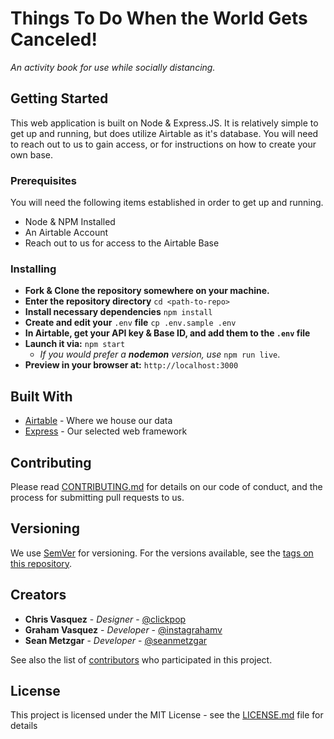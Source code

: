 # Things To Do When the World Gets Canceled!

*An activity book for use while socially distancing.*

## Getting Started

This web application is built on Node & Express.JS. It is relatively simple to get up and running, but does utilize Airtable as it's database. You will need to reach out to us to gain access, or for instructions on how to create your own base.

### Prerequisites

You will need the following items established in order to get up and running.

- Node & NPM Installed
- An Airtable Account
- Reach out to us for access to the Airtable Base

### Installing

- **Fork & Clone the repository somewhere on your machine.**
- **Enter the repository directory**
`cd <path-to-repo>`
- **Install necessary dependencies**
`npm install`
- **Create and edit your** `.env` **file**
`cp .env.sample .env`
- **In Airtable, get your API key & Base ID, and add them to the `.env` file**
- **Launch it via:** `npm start`
    - *If you would prefer a **nodemon** version, use* `npm run live`.
- **Preview in your browser at:**
`http://localhost:3000`

## Built With

* [Airtable](https://airtable.com/) - Where we house our data
* [Express](https://expressjs.com/) - Our selected web framework

## Contributing

Please read [CONTRIBUTING.md](https://github.com/ClickPop/quarantine/CONTRIBUTING.md) for details on our code of conduct, and the process for submitting pull requests to us.

## Versioning

We use [SemVer](http://semver.org/) for versioning. For the versions available, see the [tags on this repository](https://github.com/your/project/tags). 

## Creators

* **Chris Vasquez** - *Designer* - [@clickpop](https://www.instagram.com/clickpop)
* **Graham Vasquez** - *Developer* - [@instagrahamv](https://www.instagram.com/instagrahamv/)
* **Sean Metzgar** - *Developer* - [@seanmetzgar](https://www.instagram.com/seanmetzgar)

See also the list of [contributors](https://github.com/ClickPop/quarantine/contributors) who participated in this project.

## License

This project is licensed under the MIT License - see the [LICENSE.md](LICENSE.md) file for details
